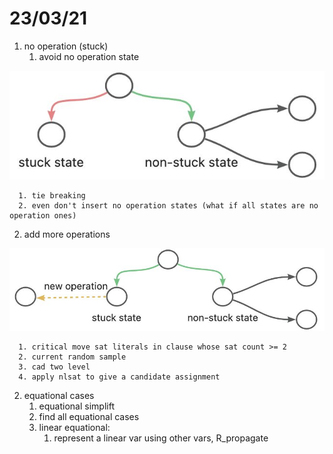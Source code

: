 <a name="ThPi1"></a>
# 23/03/21
1. no operation (stuck)
   1. avoid no operation state

![](pictures/pic1.jpeg)

      1. tie breaking
      2. even don't insert no operation states (what if all states are no operation ones)
   2. add more operations

![](pictures/pic2.jpeg)


      1. critical move sat literals in clause whose sat count >= 2
      2. current random sample
      3. cad two level
      4. apply nlsat to give a candidate assignment
2. equational cases
   1. equational simplift
   2. find all equational cases
   3. linear equational:
      1. represent a linear var using other vars, R_propagate


